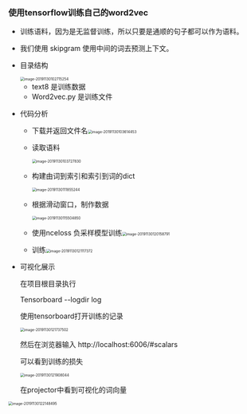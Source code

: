 ### 使用tensorflow训练自己的word2vec

- 训练语料，因为是无监督训练，所以只要是通顺的句子都可以作为语料。

- 我们使用 skipgram 使用中间的词去预测上下文。

- 目录结构

  <img src="/Users/shinkeika/Library/Application Support/typora-user-images/image-20191130102715254.png" alt="image-20191130102715254" style="zoom:50%;" />

  - text8 是训练数据
  - Word2vec.py 是训练文件

- 代码分析

  - 下载并返回文件名<img src="/Users/shinkeika/Library/Application Support/typora-user-images/image-20191130103614453.png" alt="image-20191130103614453" style="zoom:50%;" />

  - 读取语料

    <img src="/Users/shinkeika/Library/Application Support/typora-user-images/image-20191130103727830.png" alt="image-20191130103727830" style="zoom:50%;" />

  - 构建由词到索引和索引到词的dict

    <img src="/Users/shinkeika/Library/Application Support/typora-user-images/image-20191130111855244.png" alt="image-20191130111855244" style="zoom:50%;" />

  - 根据滑动窗口，制作数据

    <img src="/Users/shinkeika/Library/Application Support/typora-user-images/image-20191130115504850.png" alt="image-20191130115504850" style="zoom:50%;" />

  - 使用nceloss 负采样模型训练<img src="/Users/shinkeika/Library/Application Support/typora-user-images/image-20191130120158791.png" alt="image-20191130120158791" style="zoom:50%;" />

  - 训练<img src="/Users/shinkeika/Library/Application Support/typora-user-images/image-20191130121117372.png" alt="image-20191130121117372" style="zoom:50%;" />

- 可视化展示

  在项目根目录执行

  Tensorboard --logdir log

  使用tensorboard打开训练的记录

  <img src="/Users/shinkeika/Library/Application Support/typora-user-images/image-20191130121737502.png" alt="image-20191130121737502" style="zoom:50%;" />

  然后在浏览器输入 http://localhost:6006/#scalars

  可以看到训练的损失

  <img src="/Users/shinkeika/Library/Application Support/typora-user-images/image-20191130121908044.png" alt="image-20191130121908044" style="zoom:50%;" />

  在projector中看到可视化的词向量

<img src="/Users/shinkeika/Library/Application Support/typora-user-images/image-20191130122148495.png" alt="image-20191130122148495" style="zoom:50%;" />